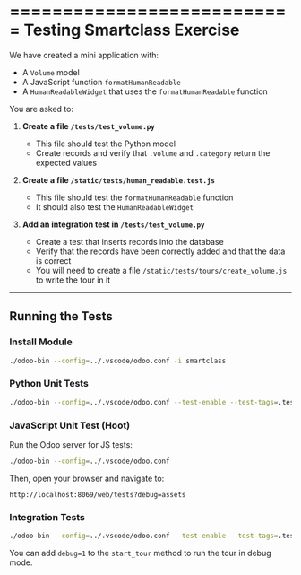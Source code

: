 ===========================
Testing Smartclass Exercise
===========================

We have created a mini application with:
- A `Volume` model
- A JavaScript function `formatHumanReadable`
- A `HumanReadableWidget` that uses the `formatHumanReadable` function

You are asked to:

1. **Create a file `/tests/test_volume.py`**  
   - This file should test the Python model  
   - Create records and verify that `.volume` and `.category` return the expected values

2. **Create a file `/static/tests/human_readable.test.js`**  
   - This file should test the `formatHumanReadable` function  
   - It should also test the `HumanReadableWidget`

3. **Add an integration test in `/tests/test_volume.py`**  
   - Create a test that inserts records into the database  
   - Verify that the records have been correctly added and that the data is correct  
   - You will need to create a file `/static/tests/tours/create_volume.js` to write the tour in it

---

## Running the Tests

### Install Module

```bash
./odoo-bin --config=../.vscode/odoo.conf -i smartclass
```

### Python Unit Tests

```bash
./odoo-bin --config=../.vscode/odoo.conf --test-enable --test-tags=.test_volume_model
```

### JavaScript Unit Test (Hoot)

Run the Odoo server for JS tests:

```bash
./odoo-bin --config=../.vscode/odoo.conf
```

Then, open your browser and navigate to:

```
http://localhost:8069/web/tests?debug=assets
```

### Integration Tests

```bash
./odoo-bin --config=../.vscode/odoo.conf --test-enable --test-tags=.test_tour_create_volumes
```

You can add `debug=1` to the `start_tour` method to run the tour in debug mode.
